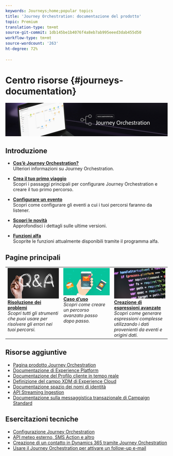 ```yaml
---
keywords: Journeys;home;popular topics
title: 'Journey Orchestration: documentazione del prodotto'
topic: Premium
translation-type: tm+mt
source-git-commit: 1db145be1b4076f4a8eb7ab995eeed3dab455d50
workflow-type: tm+mt
source-wordcount: '263'
ht-degree: 72%

---
```



# Centro risorse {#journeys-documentation}

![](using/assets/do-not-localize/bannerjourney.png)

## Introduzione

* **[Cos’è Journey Orchestration?](using/about/about-journey-orchestration.md)**<br/>Ulteriori informazioni su Journey Orchestration.

* **[Crea il tuo primo viaggio](using/about/get-started.md)**<br/>
Scopri i passaggi principali per configurare Journey Orchestration e creare il tuo primo percorso.

* **[Configurare un evento](using/event/about-events.md#section_tbk_5qt_pgb)**<br/>
Scopri come configurare gli eventi a cui i tuoi percorsi faranno da listener.

* **[Scopri le novità](using/release-notes/release-notes.md)**<br/>
Approfondisci i dettagli sulle ultime versioni.

* **[Funzioni alfa](using/alpha/alpha-overview.md)**<br/>
Scoprite le funzioni attualmente disponibili tramite il programma alfa.

## Pagine principali

<table>
<tr>
    <td valign="top">
        <a href="using/about/troubleshooting.md">
       <img alt="Sviluppatori" src="using/assets/do-not-localize/FAQ.png" />
       </a>
    <div>
    <a href="using/about/troubleshooting.md"><strong>Risoluzione dei problemi</strong></a>
    </div>
    <em>Scopri tutti gli strumenti che puoi usare per risolvere gli errori nei tuoi percorsi.</em>
    <br>
  </td>
  <td valign="top">
    <a href="using/usecase/building-the-journey.md">
      <img alt="build" src="using/assets/do-not-localize/design.png"/>
    </a>
    <div>
    <a href="using/usecase/building-the-journey.md"><strong>Caso d’uso</strong></a>
    </div>
    <em>Scopri come creare un percorso avanzato passo dopo passo.</em>
    <br>
  </td>
  <td valign="top">
    <a href="using/expression/expressionadvanced.md">
      <img alt="condizioni" src="using/assets/do-not-localize/dev.png"/>
    </a>
    <div>
    <a href="using/expression/expressionadvanced.md"><strong>Creazione di espressioni avanzate</strong></a>
    </div>
    <em>Scopri come generare espressioni complesse utilizzando i dati provenienti da eventi e origini dati. </em>
    <br>
  </td>
</tr>
</table>

## Risorse aggiuntive

* [Pagina prodotto Journey Orchestration](https://www.adobe.com/fr/experience-platform/journey-orchestration.html)
* [Documentazione di Experience Platform](https://www.adobe.com/it/experience-platform/documentation-and-developer-resources.html)
* [Documentazione del Profilo cliente in tempo reale](https://docs.adobe.com/content/help/it-IT/experience-platform/profile/home.html)
* [Definizione del campo XDM di Experience Cloud](https://docs.adobe.com/content/help/it-IT/experience-platform/xdm/home.html)
* [Documentazione spazio dei nomi di identità](https://docs.adobe.com/content/help/it-IT/experience-platform/identity/home.html)
* [API Streaming Ingestion](https://docs.adobe.com/content/help/it-IT/experience-platform/ingestion/streaming/overview.html)
* [Documentazione sulla messaggistica transazionale di Campaign Standard](https://docs.adobe.com/content/help/it-IT/campaign-standard/using/communication-channels/transactional-messaging/about-transactional-messaging.translate.html)

## Esercitazioni tecniche

* [Configurazione Journey Orchestration](https://experienceleague.adobe.com/docs/platform-learn/comprehensive-technical-tutorial/module6/journey-orchestration-create-account.html#6.-percorso-orchestrazione)
* [API meteo esterno, SMS Action e altro](https://experienceleague.adobe.com/docs/platform-learn/comprehensive-technical-tutorial/module12/journey-orchestration-external-weather-api-sms.html#module12)
* [Creazione di un contatto in Dynamics 365 tramite Journey Orchestration](https://experienceleague.adobe.com/docs/platform-learn/comprehensive-technical-tutorial/module17/ex3.html#17.3-create-a-contact-in-microsoft-dynamics-365-using-journey-orchestration-%26-import-data-from-microsoft-dynamics)
* [Usare il Journey Orchestration per attivare un follow-up e-mail](https://experienceleague.adobe.com/docs/platform-learn/comprehensive-technical-tutorial/module20/ex4.html#20.4-use-journey-orchestration-to-trigger-an-email-follow-up-after-interacting-with-your-chatbot)
